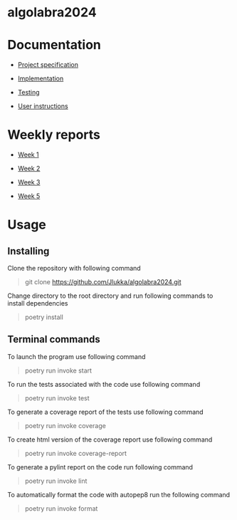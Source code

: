 # algolabra2024
# Documentation
- [Project specification](https://github.com/Jlukka/algolabra2024/blob/main/documentation/specification.md)

- [Implementation](https://github.com/Jlukka/algolabra2024/blob/main/documentation/implementation.md)

- [Testing](https://github.com/Jlukka/algolabra2024/blob/main/documentation/testing.md)

- [User instructions](https://github.com/Jlukka/algolabra2024/blob/main/documentation/instructions.md)


# Weekly reports
- [Week 1](https://github.com/Jlukka/algolabra2024/blob/main/documentation/weeklyreports/week1.md)

- [Week 2](https://github.com/Jlukka/algolabra2024/blob/main/documentation/weeklyreports/week2.md)

- [Week 3](https://github.com/Jlukka/algolabra2024/blob/main/documentation/weeklyreports/week3.md)

- [Week 5](https://github.com/Jlukka/algolabra2024/blob/main/documentation/weeklyreports/week5.md)


# Usage

## Installing

Clone the repository with following command

> git clone https://github.com/Jlukka/algolabra2024.git

Change directory to the root directory and run following commands to install dependencies

> poetry install

## Terminal commands

To launch the program use following command

> poetry run invoke start

To run the tests associated with the code use following command

> poetry run invoke test

To generate a coverage report of the tests use following command

> poetry run invoke coverage

To create html version of the coverage report use following command

> poetry run invoke coverage-report

To generate a pylint report on the code run following command

> poetry run invoke lint

To automatically format the code with autopep8 run the following command

> poetry run invoke format
